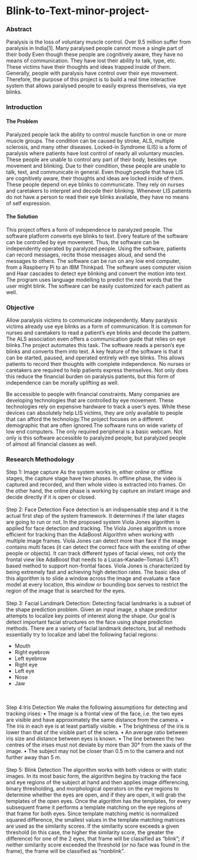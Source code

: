 # Blink-to-Text-minor-project-
<h3>Abstract</h3
<p>Paralysis is the loss of voluntary muscle control. Over 9.5 million suffer from paralysis in India[1]. Many paralysed people cannot move a single part of their body Even though these people are cognitively aware, they have no means of communication. They have lost their ability to talk, type, etc. These victims have their thoughts and ideas trapped inside of them. Generally, people with paralysis have control over their eye movement. Therefore, the purpose of this project is to build a real time interactive system that allows paralysed people to easily express themselves, via eye blinks.</p>

<h3>Introduction</h3>

<h4>The Problem</h4>
<p>Paralyzed people lack the ability to control muscle function in one or more muscle groups. The condition can be caused by stroke, ALS, multiple sclerosis, and many other diseases. Locked-in Syndrome (LIS) is a form of paralysis where patients have lost control of nearly all voluntary muscles. These people are unable to control any part of their body, besides eye movement and blinking. Due to their condition, these people are unable to talk, text, and communicate in general. Even though people that have LIS are cognitively aware, their thoughts and ideas are locked inside of them. These people depend on eye blinks to communicate. They rely on nurses and caretakers to interpret and decode their blinking. Whenever LIS patients do not have a person to read their eye blinks available, they have no means of self expression.</p>

<h4>The Solution</h4>
<p>This project offers a form of independence to paralyzed people. The software platform converts eye blinks to text. Every feature of the software can be controlled by eye movement. Thus, the software can be independently operated by paralyzed people. Using the software, patients can record messages, recite those messages aloud, and send the messages to others. The software can be run on any low end computer, from a Raspberry Pi to an IBM Thinkpad. The software uses computer vision and Haar cascades to detect eye blinking and convert the motion into text. The program uses language modelling to predict the next words that the user might blink. The software can be easily customized for each patient as well.

<h3>Objective</h3>
<p>Allow paralysis victims to communicate independently.
Many paralysis victims already use eye blinks as a form of communication. It is common for nurses and caretakers to read a patient’s eye blinks and decode the pattern. The ALS association even offers a communication guide that relies on eye blinks.The project automates this task. The software reads a person’s eye blinks and converts them into text. A key feature of the software is that it can be started, paused, and operated entirely with eye blinks. This allows patients to record their thoughts with complete independence. No nurses or caretakers are required to help patients express themselves. Not only does this reduce the financial burden on paralysis patients, but this form of independence can be morally uplifting as well.</p>

<p>Be accessible to people with financial constraints.
Many companies are developing technologies that are controlled by eye movement. These technologies rely on expensive hardware to track a user’s eyes. While these devices can absolutely help LIS victims, they are only available to people that can afford the technology.The project focuses on a different demographic that are often ignored.The software runs on wide variety of low end computers. The only required peripheral is a basic webcam. Not only is this software accessible to paralyzed people, but paralyzed people of almost all financial classes as well.</p>

<h3>Research Methodology</h3>
Step 1: Image capture
As the system works in, either online or offline stages, the capture stage have two phases. In offline phase, the video is captured and recorded, and then whole video is extracted into frames. On the other hand, the online phase is working by capture an instant image and decide directly if it is open or closed.
<br><br>
Step 2: Face Detection
Face detection is an indispensable step and it is the actual first step of the system framework. It determines if the later stages are going to run or not. In the proposed system Viola Jones algorithm is applied for face detection and tracking. The Viola Jones algorithm is more efficient for tracking than the AdaBoost Algorithm when working with multiple image frames. Viola Jones can detect more than face if the image contains multi faces (it can detect the correct face with the existing of other people or objects). It can track different types of facial views, not only the frontal view like AdaBoost that needs to a Lucas–Kanade–Tomasi (LKT) based method to support non-frontal faces. Viola Jones is characterized by being extremely fast and achieving high detection rates. The basic idea of this algorithm is to slide a window across the image and evaluate a face model at every location, this window or bounding box serves to restrict the region of the image that is searched for the eyes.
<br><br>
Step 3: Facial Landmark Detection:
Detecting facial landmarks is a subset of the shape prediction problem. Given an input image, a shape predictor attempts to localize key points of interest along the shape.
Our goal is detect important facial structures on the face using shape prediction methods.
There are a variety of facial landmark detectors, but all methods essentially try to localize and label the following facial regions:
<ul>
<li>Mouth
<li>Right eyebrow</li>
<li>Left eyebrow</li>
<li>Right eye</li>
<li>Left eye</li>
<li>Nose</li>
<li>Jaw</li>
</ul>
<br><br>
Step 4:Iris Detection
We make the following assumptions for detecting and tracking irises:
• The image is a frontal view of the face, i.e. the two eyes are visible and have approximately the same distance from the camera.
• The iris in each eye is at least partially visible. • The brightness of the iris is lower than that of the visible part of the sclera.
• An average ratio between iris size and distance between eyes is known. • The line between the two centres of the irises must not deviate by more than 30° from the xaxis of the image.
• The subject may not be closer than 0.5 m to the camera and not further away than 5 m.
<br><br>
Step 5: Blink Detection
The algorithm works with both videos or with static images. In its most basic form, the algorithm begins by tracking the face and eye regions of the subject at hand and then applies image differencing, binary thresholding, and morphological operators on the eye regions to determine whether the eyes are open, and if they are open, it will grab the templates of the open eyes. Once the algorithm has the templates, for every subsequent frame it performs a template matching on the eye regions of that frame for both eyes. Since template matching metric is normalized squared­ difference, the smallest values in the template matching matrices are used as the similarity scores. If the similarity score exceeds a given threshold (in this case, the higher the similarity score, the greater the difference) for one of the 2 eyes, that frame will be classified as “blink”; if neither similarity score exceeded the threshold (or no face was found in the frame), the frame will be classified as “non­blink”.
